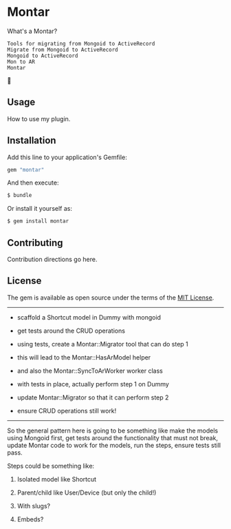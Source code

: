 # Montar

What's a Montar?

```
Tools for migrating from Mongoid to ActiveRecord
Migrate from Mongoid to ActiveRecord
Mongoid to ActiveRecord
Mon to AR
Montar
```

:shrug:

## Usage
How to use my plugin.

## Installation
Add this line to your application's Gemfile:

```ruby
gem "montar"
```

And then execute:
```bash
$ bundle
```

Or install it yourself as:
```bash
$ gem install montar
```

## Contributing
Contribution directions go here.

## License
The gem is available as open source under the terms of the [MIT License](https://opensource.org/licenses/MIT).

---

* scaffold a Shortcut model in Dummy with mongoid

* get tests around the CRUD operations

* using tests, create a Montar::Migrator tool that can do step 1

* this will lead to the Montar::HasArModel helper

* and also the Montar::SyncToArWorker worker class

* with tests in place, actually perform step 1 on Dummy

* update Montar::Migrator so that it can perform step 2

* ensure CRUD operations still work!

---

So the general pattern here is going to be something like make the models using
Mongoid first, get tests around the functionality that must not break, update
Montar code to work for the models, run the steps, ensure tests still pass.

Steps could be something like:

1. Isolated model like Shortcut

2. Parent/child like User/Device (but only the child!)

3. With slugs?

4. Embeds?
